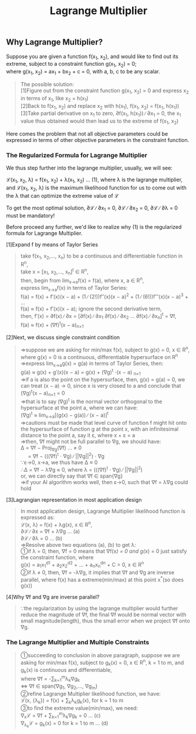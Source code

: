 ﻿---
layout: post
title: Lagrange Multiplier
---

## Why Lagrange Multiplier?
Suppose you are given a function f(x<sub>1</sub>, x<sub>2</sub>), and would like to find out its extreme, subject to a constraint function g(x<sub>1</sub>, x<sub>2</sub>) = 0;  
where g(x<sub>1</sub>, x<sub>2</sub>) = ax<sub>1</sub> + bx<sub>2</sub> + c = 0, with a, b, c to be any scalar.

>The possible solution:  
[1]Figure out from the constraint function g(x<sub>1</sub>, x<sub>2</sub>) = 0 and express x<sub>2</sub> in terms of x<sub>1</sub>, like x<sub>2</sub> = h(x<sub>1</sub>)  
[2]Back to f(x<sub>1</sub>, x<sub>2</sub>) and replace x<sub>2</sub> with h(x<sub>1</sub>), f(x<sub>1</sub>, x<sub>2</sub>) = f(x<sub>1</sub>, h(x<sub>1</sub>))  
[3]Take partial derivative on x<sub>1</sub> to zero, &part;f(x<sub>1</sub>, h(x<sub>1</sub>)) ∕ &part;x<sub>1</sub> = 0, the x<sub>1</sub> value thus obtained would then lead us to the extreme of f(x<sub>1</sub>, x<sub>2</sub>)  

Here comes the problem that not all objective parameters could be expressed in terms of other objective parameters in the constraint function.  

### The Regularized Formula for Lagrange Multiplier
We thus step further into the lagrange multiplier, usually, we will see:

<p class="message">
&#8466;(x<sub>1</sub>, x<sub>2</sub>, λ) = f(x<sub>1</sub>, x<sub>2</sub>) + λ(x<sub>1</sub>, x<sub>2</sub>) ... (1),  
where λ is the lagrange multiplier, and &#8466;(x<sub>1</sub>, x<sub>2</sub>, λ) is the maximum likelihood function for us to come out with the λ that can optimize the extreme value of &#8466;
</p>

To get the most optimal solution, &part;&#8466; ∕ &part;x<sub>1</sub> = 0, &part;&#8466; ∕ &part;x<sub>2</sub> = 0, &part;&#8466; ∕ &part;λ = 0 must be mandatory!

Before proceed any further, we'd like to realize why (1) is the regularized formula for Lagrange Multiplier.  

[1]Expand f by means of Taylor Series
>take f(x<sub>1</sub>, x<sub>2</sub>,..., x<sub>n</sub>) to be a continuous and differentiable function in R<sup>n</sup>,  
take x = [x<sub>1</sub>, x<sub>2</sub>,..., x<sub>n</sub>]<sup>t</sup> &isin; R<sup>n</sup>,  
then, begin from lim<sub>x&rarr;a</sub>f(x) = f(a), where x, a &isin; R<sup>n</sup>,  
express lim<sub>x&rarr;a</sub>f(x) in terms of Taylor Series:  
f(a) = f(x) + f&prime;(x)(x − a) + (1 ∕ (2!))f&Prime;(x)(x − a)<sup>2</sup> + (1 ∕ (6!))f&prime;&Prime;(x)(x − a)<sup>3</sup> + ...  
f(a) &asymp; f(x) + f&prime;(x)(x − a); ignore the second derivative term,  
then, f&prime;(x) = &part;f(x) ∕ &part;x = [&part;f(x) ∕ &part;x<sub>1</sub> &part;f(x) ∕ &part;x<sub>2</sub> ... &part;f(x) ∕ &part;x<sub>n</sub>]<sup>t</sup> = &nabla;f,  
f(a) &asymp; f(x) + (&nabla;f)<sup>t</sup>(x − a)<sub>n×1</sub>  

[2]Next, we discuss single constraint condition
>=>suppose we are asking for min/max f(x), subject to g(x) = 0, x &isin; R<sup>n</sup>,  where g(x) = 0 is a continuous, differentiable hypersurface on R<sup>n</sup>  
=>express lim<sub>x&rarr;a</sub>g(x) = g(a) in terms of Taylor Series, then:  
g(a) &asymp; g(x) + g&prime;(x)(x − a) = g(x) + (&nabla;g)<sup>t</sup> &sdot;(x − a) <sub>n×1</sub>  
=>if a is also the point on the hypersurface, then, g(x) = g(a) = 0, we can treat (x − a) &rarr; 0, since x is very closed to a and conclude that (&nabla;g)<sup>t</sup>(x − a)<sub>n×1</sub> = 0  
=>that is to say (&nabla;g)<sup>t</sup> is the normal vector orthogonal to the hypersurface at the point a, where we can have:  
(&nabla;g)<sup>t</sup> &asymp; lim<sub>x&rarr;a</sub>[(g(x) − g(a)) ∕ (x − a)]<sup>t</sup>  
=>cautions must be made that level curve of function f might hit onto the hypersurface of function g at the point x, with an infinitesimal distance to the point a, say it &epsilon;, where x + &epsilon; = a  
=>then, &nabla;f might not be full parallel to &nabla;g, we should have:  
&Delta; = &nabla;f − Proj<sub>&nabla;g</sub>(&nabla;f) ... &ne; 0  
&#160;&#160;&#160;&#160; = &nabla;f − (((&nabla;f)<sup>t</sup> &sdot; &nabla;g) ∕ ||&nabla;g||<sup>2</sup>) &sdot; &nabla;g  
∵&epsilon;&rarr;0, x&rarr;a, we thus have &Delta; &asymp; 0  
&there4;&Delta; = &nabla;f − λ&nabla;g &asymp; 0, where λ = (((&nabla;f)<sup>t</sup> &sdot; &nabla;g) ∕ ||&nabla;g||<sup>2</sup>)  
or, we can directly say that &nabla;f &isin; span{&nabla;g}  
=>if your AI algorithm works well, then &epsilon;&rarr;0, such that &nabla;f = λ&nabla;g could hold  

[3]Lagrangian representation in most application design
>In most application design, Lagrange Multiplier likelihood function is expressed as:  
&#8466;(x, λ) = f(x) + λg(x), x &isin; R<sup>n</sup>,  
&part;&#8466; ∕ &part;x = &nabla;f + λ&nabla;g ... (a)  
&part;&#8466; ∕ &part;λ = 0 ... (b)  
=>Resolve above two equations (a), (b) to get λ:  
&#10112;if λ = 0, then, &nabla;f = 0 means that &nabla;f(x<sup>*</sup>) = 0 and g(x<sup>*</sup>) = 0 just satisfy the constraint function, where  
g(x) = a<sub>1</sub>x<sub>1</sub><sup>d1</sup> + a<sub>2</sub>x<sub>2</sub><sup>d2</sup> + ... + a<sub>n</sub>x<sub>n</sub><sup>dn</sup> + C = 0, x &isin; R<sup>n</sup>  
&#10113;if λ &ne; 0, then, &nabla;f = -λ&nabla;g, it implies that &nabla;f and &nabla;g are inverse parallel, where f(x) has a extreme(min/max) at this point x<sup>*</sup>(so does g(x))  

[4]Why &nabla;f and &nabla;g are inverse parallel?
>∵the regularization by using the lagrange multiplier would further reduce the magnitude of &nabla;f, the final &nabla;f would be normal vector with small magnitude(length), thus the small error when we project &nabla;f onto &nabla;g.

### The Lagrange Multiplier and Multiple Constraints
>&#10112;succeeding to conclusion in above paragraph, suppose we are asking for min/max f(x), subject to g<sub>k</sub>(x) = 0, x &isin; R<sup>n</sup>,  k = 1 to m, and g<sub>k</sub>(x) is continuous and differentiable,  
where &nabla;f = -&sum;<sub>k=1</sub><sup>m</sup>λ<sub>k</sub>&nabla;g<sub>k</sub>  
&hArr; &nabla;f &isin; span{&nabla;g<sub>1</sub>, &nabla;g<sub>2</sub>,..., &nabla;g<sub>m</sub>}  
&#10113;refine Lagrange Multiplier likelihood function, we have:  
&#8466;(x, {λ<sub>k</sub>}) = f(x) + &sum;<sub>k</sub>λ<sub>k</sub>g<sub>k</sub>(x), for k = 1 to m  
&#10114;to find the extreme value(min/max), we need:  
&nabla;<sub>x</sub>&#8466; = &nabla;f + &sum;<sub>k=1</sub><sup>m</sup>λ<sub>k</sub>&nabla;g<sub>k</sub> = 0 ... (c)  
&nabla;<sub>λ<sub>k</sub></sub>&#8466; = g<sub>k</sub>(x) = 0 for k = 1 to m ... (d)  